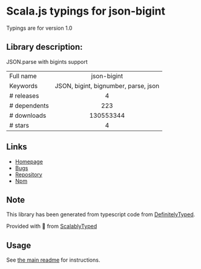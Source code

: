 
# Scala.js typings for json-bigint

Typings are for version 1.0

## Library description:
JSON.parse with bigints support

|                    |                 |
| ------------------ | :-------------: |
| Full name          | json-bigint |
| Keywords           | JSON, bigint, bignumber, parse, json |
| # releases         | 4 |
| # dependents       | 223 |
| # downloads        | 130553344 |
| # stars            | 4 |

## Links
- [Homepage](https://github.com/sidorares/json-bigint#readme)
- [Bugs](https://github.com/sidorares/json-bigint/issues)
- [Repository](https://github.com/sidorares/json-bigint)
- [Npm](https://www.npmjs.com/package/json-bigint)
    


## Note
This library has been generated from typescript code from [DefinitelyTyped](https://definitelytyped.org).

Provided with :purple_heart: from [ScalablyTyped](https://github.com/oyvindberg/ScalablyTyped)

## Usage
See [the main readme](../../readme.md) for instructions.


